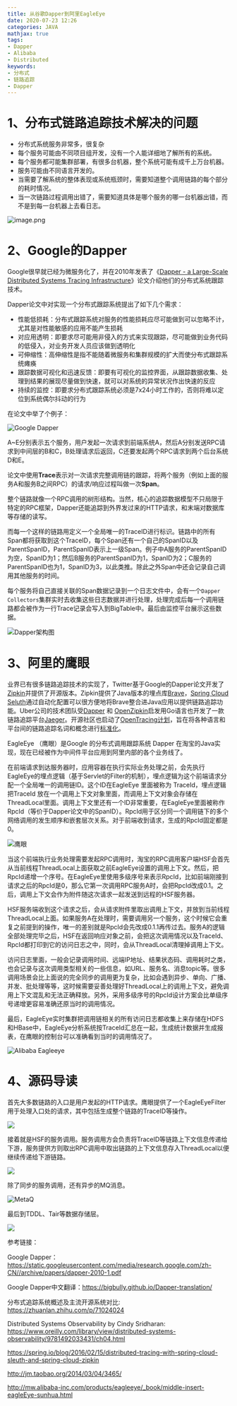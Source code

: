 ```yaml
---
title: 从谷歌Dapper到阿里EagleEye
date: 2020-07-23 12:26
categories: JAVA
mathjax: true
tags: 
- Dapper
- Alibaba
- Distributed
keywords:
- 分布式
- 链路追踪
- Dapper
---
```


# 1、分布式链路追踪技术解决的问题

* 分布式系统服务非常多，很复杂
* 每个服务可能由不同项目组开发，没有一个人能详细地了解所有的系统。
* 每个服务都可能集群部署，有很多台机器，整个系统可能有成千上万台机器。
* 服务可能由不同语言开发的。
* 当需要了解系统的整体表现或系统瓶颈时，需要知道整个调用链路的每个部分的耗时情况。
* 当一次链路过程调用出错了，需要知道具体是哪个服务的哪一台机器出错，而不是到每一台机器上去看日志。

![image.png](http://tva1.sinaimg.cn/large/bda5cd74ly1gh03y8q74cj21aq0pykcr.jpg)

# 2、Google的Dapper

Google很早就已经为微服务化了，并在2010年发表了《[Dapper - a Large-Scale Distributed Systems Tracing Infrastructure](https://static.googleusercontent.com/media/research.google.com/zh-CN//archive/papers/dapper-2010-1.pdf)》论文介绍他们的分布式系统跟踪技术。

Dapper论文中对实现一个分布式跟踪系统提出了如下几个需求：

- 性能低损耗：分布式跟踪系统对服务的性能损耗应尽可能做到可以忽略不计，尤其是对性能敏感的应用不能产生损耗
- 对应用透明：即要求尽可能用非侵入的方式来实现跟踪，尽可能做到业务代码的低侵入，对业务开发人员应该做到透明化
- 可伸缩性：高伸缩性是指不能随着微服务和集群规模的扩大而使分布式跟踪系统瘫痪
- 跟踪数据可视化和迅速反馈：即要有可视化的监控界面，从跟踪数据收集、处理到结果的展现尽量做到快速，就可以对系统的异常状况作出快速的反应
- 持续的监控：即要求分布式跟踪系统必须是7x24小时工作的，否则将难以定位到系统偶尔抖动的行为

在论文中举了个例子：

![Google Dapper](http://tva1.sinaimg.cn/large/bda5cd74ly1gh049xp5d1j20cl0auwf1.jpg)

A~E分别表示五个服务，用户发起一次请求到前端系统A，然后A分别发送RPC请求到中间层的B和C，B处理请求后返回，C还要发起两个RPC请求到两个后台系统D和E。

论文中使用**Trace**表示对一次请求完整调用链的跟踪，将两个服务（例如上面的服务A和服务B之间RPC）的请求/响应过程叫做一次**Span**。

整个链路就像一个RPC调用的树形结构。当然，核心的追踪数据模型不只局限于特定的RPC框架，Dapper还能追踪到外界发过来的HTTP请求，和末端对数据库等存储的读写。

而每一个这样的链路用定义一个全局唯一的TraceID进行标识。链路中的所有Span都将获取到这个TraceID，每个Span还有一个自己的SpanID以及ParentSpanID，ParentSpanID表示上一级Span。例子中A服务的ParentSpanID为空，SpanID为1；然后B服务的ParentSpanID为1，SpanID为2；C服务的ParentSpanID也为1，SpanID为3，以此类推。除此之外Span中还会记录自己调用其他服务的时间。

每个服务将自己直接关联的Span数据记录到一个日志文件中，会有一个`Dapper Collectors`集群实时去收集这些日志数据并进行处理，处理完成后每一个调用链路都会被作为一行Trace记录会写入到BigTable中。最后由监控平台展示这些数据。

![Dapper架构图](http://tva1.sinaimg.cn/large/bda5cd74ly1gh059qtux4j20jg0d10uy.jpg)

# 3、阿里的鹰眼

业界已有很多链路追踪技术的实现了，Twitter基于Google的Dapper论文开发了[Zipkin](https://github.com/openzipkin/zipkin)并提供了开源版本。Zipkin提供了Java版本的埋点库[Brave](https://github.com/openzipkin/brave)，[Spring Cloud Seluth](https://github.com/spring-cloud/spring-cloud-sleuth)通过自动化配置可以很方便地将Brave整合进Java应用以提供链路追踪功能。Uber公司的技术团队受[Dapper](https://research.google.com/pubs/pub36356.html) 和 [OpenZipkin](https://zipkin.io/)启发用Go语言也开发了一款链路追踪平台[Jaeger](https://github.com/jaegertracing/jaeger)。开源社区也启动了[OpenTracing计划](https://github.com/opentracing)，旨在将各种语言和平台间的链路追踪名词和概念进行[标准化](https://opentracing.io/specification/)。

EagleEye （鹰眼）是Google 的分布式调用跟踪系统 Dapper 在淘宝的Java实现，现在已经被作为中间件平台应用到阿里内部的各个业务线了。

在前端请求到达服务器时，应用容器在执行实际业务处理之前，会先执行EagleEye的埋点逻辑（基于Servlet的Filter的机制），埋点逻辑为这个前端请求分配一个全局唯一的调用链ID。这个ID在EagleEye 里面被称为 TraceId，埋点逻辑把TraceId 放在一个调用上下文对象里面，而调用上下文对象会存储在ThreadLocal里面。调用上下文里还有一个ID非常重要，在EagleEye里面被称作RpcId（等价于Dapper论文中的SpanID）。RpcId用于区分同一个调用链下的多个网络调用的发生顺序和嵌套层次关系。对于前端收到请求，生成的RpcId固定都是0。

![鹰眼](http://tva1.sinaimg.cn/large/bda5cd74ly1gh0qqmzynnj20fk0c7tan.jpg)

当这个前端执行业务处理需要发起RPC调用时，淘宝的RPC调用客户端HSF会首先从当前线程ThreadLocal上面获取之前EagleEye设置的调用上下文。然后，把RpcId递增一个序号。在EagleEye里使用多级序号来表示RpcId，比如前端刚接到请求之后的RpcId是0，那么它第一次调用RPC服务A时，会把RpcId改成0.1。之后，调用上下文会作为附件随这次请求一起发送到远程的HSF服务器。

HSF服务端收到这个请求之后，会从请求附件里取出调用上下文，并放到当前线程ThreadLocal上面。如果服务A在处理时，需要调用另一个服务，这个时候它会重复之前提到的操作，唯一的差别就是RpcId会先改成0.1.1再传过去。服务A的逻辑全部处理完毕之后，HSF在返回响应对象之前，会把这次调用情况以及TraceId、RpcId都打印到它的访问日志之中，同时，会从ThreadLocal清理掉调用上下文。

访问日志里面，一般会记录调用时间、远端IP地址、结果状态码、调用耗时之类，也会记录与这次调用类型相关的一些信息，如URL、服务名、消息topic等。很多调用场景会比上面说的完全同步的调用更为复杂，比如会遇到异步、单向、广播、并发、批处理等等，这时候需要妥善处理好ThreadLocal上的调用上下文，避免调用上下文混乱和无法正确释放。另外，采用多级序号的RpcId设计方案会比单级序号递增更容易准确还原当时的调用情况。

最后，EagleEye实时集群把调用链相关的所有访问日志都收集上来存储在HDFS和HBase中，EagleEye分析系统按TraceId汇总在一起，生成统计数据并生成报表，在鹰眼的控制台可以准确看到当时的调用情况了。

![Alibaba Eagleeye](http://tva1.sinaimg.cn/large/bda5cd74ly1gh0p1t1ioxj20ez09ajsr.jpg)

# 4、源码导读

首先大多数链路的入口是用户发起的HTTP请求。鹰眼提供了一个EagleEyeFilter用于处理入口处的请求，其中包括生成整个链路的TraceID等操作。

![](http://www.plantuml.com/plantuml/svg/SoWkIImgAStDuSfAB4kiq2jEBIhBIItHSylCAKajigdHrNLDJCz9TQrCXOXmEQJcfG2L0m00)

接着就是HSF的服务调用。服务调用方会负责将TraceID等链路上下文信息传递给下游，服务提供方则取出RPC调用中取出链路的上下文信息存入ThreadLocal以便继续传递给下游链路。

![](http://www.plantuml.com/plantuml/svg/SoWkIImgAStDuKhEpzKhISnFIipNooXEqylCAyjFJYp9pC_JIylCAKajqWiAS7O3isngT7MTSp9JyqeWV1Ar1gSMbQKMGRL2p458kYQcvwIwLgQYc0_HWQa8nII7rBmKe3y0)

除了同步的服务调用，还有异步的MQ消息。

![MetaQ](http://www.plantuml.com/plantuml/svg/SoWkIImgAStDuKhEpzLBpCbCIanAr2lAJyvEBSajr4lEoKpDAz7BoC_FrdFEpoikpKtrJIqkJanFzG0AsTJewlgcbYG6OafvvXOGOMHmQbuADlD0uhGmBAGeCHbXeWDG0kXp0000)

最后到TDDL、Tair等数据存储层。

![](http://www.plantuml.com/plantuml/svg/SoWkIImgAStDuKhEpzKhISnFIipNAqb9oT7BpS_BBCalqajDJCz9JQrCrGi1Yhf2EGesDRgw2cXQ84fTWKfTeOmGiAHdRa4EfWYNGsfU2j1Y0000)



参考链接：

Google Dapper：https://static.googleusercontent.com/media/research.google.com/zh-CN//archive/papers/dapper-2010-1.pdf

Google Dapper中文翻译：https://bigbully.github.io/Dapper-translation/

分布式追踪系统概述及主流开源系统对比: https://zhuanlan.zhihu.com/p/71024024

Distributed Systems Observability by Cindy Sridharan: https://www.oreilly.com/library/view/distributed-systems-observability/9781492033431/ch04.html

https://spring.io/blog/2016/02/15/distributed-tracing-with-spring-cloud-sleuth-and-spring-cloud-zipkin

http://jm.taobao.org/2014/03/04/3465/

http://mw.alibaba-inc.com/products/eagleeye/_book/middle-insert-eagleEye-sunhua.html

